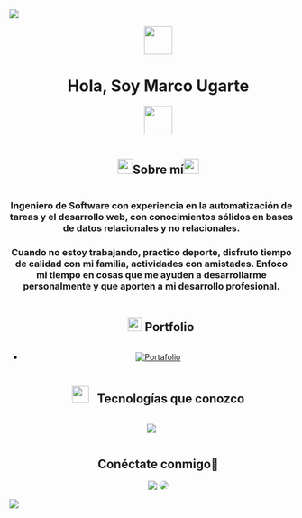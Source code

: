 
<!--horizontal divider(gradiant)-->
<img src="https://user-images.githubusercontent.com/73097560/115834477-dbab4500-a447-11eb-908a-139a6edaec5c.gif">

<!--h1 without bottom border-->
<div id="user-content-toc">
  <ul align="center">
    <summary><picture><img src = "https://github.com/7oSkaaa/7oSkaaa/blob/main/Images/about_me.gif?raw=true" width = 50px></picture><h1><b>Hola, Soy Marco Ugarte</b></h1><picture><img src = "https://github.com/7oSkaaa/7oSkaaa/blob/main/Images/about_me.gif?raw=true" width = 50px></picture></summary>
      
  </ul>
</div>


<!--h2 without bottom border-->
<div id="user-content-toc">
  <ul align="center">
    <summary><h2 style="display: inline-block"><img src="https://user-images.githubusercontent.com/5679180/79618120-0daffb80-80be-11ea-819e-d2b0fa904d07.gif" width="27px">Sobre mí<img src="https://user-images.githubusercontent.com/5679180/79618120-0daffb80-80be-11ea-819e-d2b0fa904d07.gif" width="27px"></h2></summary>
  </ul>
</div>

<!-- about me content -->
<div align="center">
<h3>Ingeniero de Software con experiencia en la automatización de tareas y el desarrollo web, con conocimientos
sólidos en bases de datos relacionales y no relacionales.
</h3>
<h3>Cuando no estoy trabajando, practico deporte, disfruto tiempo de calidad con mi familia, actividades con
amistades. Enfoco mi tiempo en cosas que me ayuden a desarrollarme personalmente y que aporten a mi desarrollo
profesional.
</h3>
</div>
<!--h1 without bottom border-->
<div id="user-content-toc">
  <ul align="center">
    <summary><h2 style="display: inline-block"><img src="https://media2.giphy.com/media/QssGEmpkyEOhBCb7e1/giphy.gif?cid=ecf05e47a0n3gi1bfqntqmob8g9aid1oyj2wr3ds3mg700bl&rid=giphy.gif" width="25" height="25" style="margin-left: 10px"> Portfolio</h2></summary>
  </ul>
</div>

<div id="user-content-toc">
  <ul align="center">
    <li>
      <!-- Usando Shields.io para un estilo de botón -->
      <a href="https://mrugarte.github.io/Portfolio/">
        <img src="https://img.shields.io/badge/Visita%20mi%20Portfolio-blue?style=for-the-badge&logo=github" alt="Portafolio">
      </a>
    </li>
  </ul>
</div>



<!--h1 without bottom border-->
<div id="user-content-toc">
  <ul align="center">
    <summary><h2 style="display: inline-block"><img src="https://media.giphy.com/media/iY8CRBdQXODJSCERIr/giphy.gif" width="30" height="30" style="margin-right: 10px;"> Tecnologías que conozco</h2></summary>
  </ul>
</div>
<!--tech stack icons-->
<p align="center">
  <a href="https://skillicons.dev">
    <img src="https://skillicons.dev/icons?i=html,css,js,mongodb,nodejs,vite,react,astro,tailwind,typescript&perline=14" />
  </a>
</p>


<!-- Connect with me -->
<!--h2 without bottom border-->
<div id="user-content-toc">
  <ul align="center">
    <summary><h2 style="display: inline-block">Conéctate conmigo🤝</h2></summary>
    <a href = "mailto:cmp.1a.marcougarte1998@gmail.com"> <img src="https://img.shields.io/badge/-Gmail-%23333?style=for-the-badge&logo=gmail&logoColor=white" target="_blank"></a>
    <a href="https://linkedin.com/in/marcougartedeveloper" target="_blank"><img src="https://img.shields.io/badge/-LinkedIn-%230077B5?style=for-the-badge&logo=linkedin&logoColor=white" style="border-radius: 30px"></a> 
  </ul>
</div>


<!--horizontal divider(gradiant)-->
<img src="https://user-images.githubusercontent.com/73097560/115834477-dbab4500-a447-11eb-908a-139a6edaec5c.gif">
